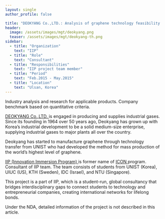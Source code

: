 ```yaml
---
layout: single
author_profile: false

title: "DEOKYANG Co.,LTD.: Analysis of graphene technology feasibility in the application."
header:
  image: /assets/images/mgt/deokyang.png
  teaser: /assets/images/mgt/deokyang-th.png
sidebar:
  - title: "Organization"
    text: "IIP"
  - title: "Role"
    text: "Consultant"
  - title: "Responsibilities"
    text: "IIP project team member" 
  - title: "Period"
    text: "Feb.2015 - May.2015"
  - title: "Location"
    text: "Ulsan, Korea" 
---
```


Industry analysis and research for applicable products. Company benchmark based on quantitative criteria.

<a href="http://www.deokyang.com/eng/" class="no-uline"> DEOKYANG Co.,LTD. </a> is engaged in producing and supplies industrial gases. Since its founding in 1964 over 50 years ago, Deokyang has grown up with Korea’s industrial development to be a solid medium-size enterprise, supplying industrial gases to major plants all over the country.

Deokyang has started to manufacture graphene through technology transfer from UNIST who had developed the method for mass production of the world’s highest level of graphene.

<a href="https://www.linkedin.com/company/innovation-immersion-program/" class="no-uline"> IIP (Innovation Immersion Program) </a> is former name of <a href="https://www.linkedin.com/company/international-consulting-network---icon/" class="no-uline"> ICON </a> program. 
Consultant of IIP team. The team consists of students from UNIST (Korea), UIUC (US), KTH (Sweden), IDC (Israel), and NTU (Singapore).

This project is a part of IIP, which is a student-run, global consultancy that bridges interdisciplinary gaps to connect students to technology and entrepreneurial companies, creating international networks for lifelong bonds. 

Under the NDA, detailed information of the project is not described in this article.